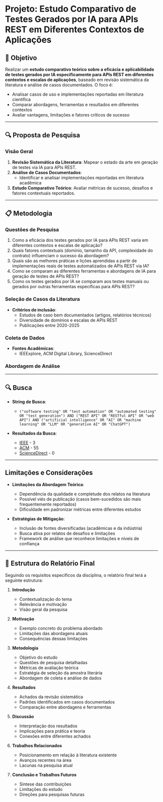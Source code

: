 # Projeto: Estudo Comparativo de Testes Gerados por IA para APIs REST em Diferentes Contextos de Aplicações

## 📌 Objetivo
Realizar um **estudo comparativo teórico sobre a eficácia e aplicabilidade de testes gerados por IA especificamente para APIs REST em diferentes contextos e escalas de aplicações**, baseado em revisão sistemática da literatura e análise de casos documentados. O foco é:
- Analisar casos de uso e implementações reportadas em literatura científica
- Comparar abordagens, ferramentas e resultados em diferentes contextos
- Avaliar vantagens, limitações e fatores críticos de sucesso

---

## 🔍 Proposta de Pesquisa

### **Visão Geral**
1. **Revisão Sistemática da Literatura**: Mapear o estado da arte em geração de testes via IA para APIs REST.
2. **Análise de Casos Documentados**:
   - Identificar e analisar implementações reportadas em literatura acadêmica
3. **Estudo Comparativo Teórico**: Avaliar métricas de sucesso, desafios e fatores contextuais reportados.

---

## 📋 Metodologia

### **Questões de Pesquisa**
1. Como a eficácia dos testes gerados por IA para APIs REST varia em diferentes contextos e escalas de aplicação?
2. Quais fatores contextuais (domínio, tamanho da API, complexidade do contrato) influenciam o sucesso da abordagem?
3. Quais são as melhores práticas e lições aprendidas a partir de implementações reais de testes automatizados de APIs REST via IA?
4. Como se comparam as diferentes ferramentas e abordagens de IA para geração de testes de APIs REST?
5. Como os testes gerados por IA se comparam aos testes manuais ou gerados por outras ferramentas específicas para APIs REST?

### **Seleção de Casos da Literatura**
- **Critérios de inclusão**:
  - Estudos de caso bem documentados (artigos, relatórios técnicos)
  - Diversidade de domínios e escalas de APIs REST
  - Publicações entre 2020-2025

### **Coleta de Dados**
- **Fontes Acadêmicas**:
   - IEEExplore, ACM Digital Library, ScienceDirect

### **Abordagem de Análise**

---

## 🔍 Busca

- **String de Busca**:

   - `("software testing" OR "test automation" OR "automated testing" OR "test generation") AND ("REST API" OR "RESTful API" OR "web API") AND ("artificial intelligence" OR "AI" OR "machine learning" OR "LLM" OR "generative AI" OR "ChatGPT")`

- **Resultados da Busca**:

   - [IEEE](https://ieeexplore.ieee.org/search/searchresult.jsp?action=search&matchBoolean=true&newsearch=true&queryText=((%22software%20testing%22%20OR%20%22test%20automation%22)%20AND%20(%22REST%20API%22%20OR%20%22web%20API%22)%20AND%20(%22artificial%20intelligence%22%20OR%20%22machine%20learning%22%20OR%20%22LLM%22%20OR%20%22generative%20AI%22))) - 3
   - [ACM](https://dl.acm.org/action/doSearch?fillQuickSearch=false&target=advanced&ContentItemType=research-article&expand=dl&AfterMonth=1&AfterYear=2020&BeforeMonth=12&BeforeYear=2025&AllField=%28%22software+testing%22+OR+%22test+automation%22%29+AND+%28%22REST+API%22+OR+%22web+API%22%29+AND+%28%22artificial+intelligence%22+OR+%22machine+learning%22+OR+%22LLM%22+OR+%22generative+AI%22%29#) - 55
   - [ScienceDirect](https://www.sciencedirect.com/search?tak=%28%22software%20testing%22%20OR%20%22test%20automation%22%29%20AND%20%28%22REST%20API%22%20OR%20%22web%20API%22%29%20AND%20%28%22artificial%20intelligence%22%20OR%20%22machine%20learning%22%20OR%20%22LLM%22%20OR%20%22generative%20AI%22%29&date=2020-2025) - 0


---

## Limitações e Considerações

- **Limitações da Abordagem Teórica**:
  - Dependência da qualidade e completude dos relatos na literatura
  - Possível viés de publicação (casos bem-sucedidos são mais frequentemente reportados)
  - Dificuldade em padronizar métricas entre diferentes estudos
  
- **Estratégias de Mitigação**:
  - Inclusão de fontes diversificadas (acadêmicas e da indústria)
  - Busca ativa por relatos de desafios e limitações
  - Framework de análise que reconhece limitações e níveis de confiança

---

## 👥 Estrutura do Relatório Final

Seguindo os requisitos específicos da disciplina, o relatório final terá a seguinte estrutura:

1. **Introdução**
   - Contextualização do tema
   - Relevância e motivação
   - Visão geral da pesquisa

2. **Motivação**
   - Exemplo concreto do problema abordado
   - Limitações das abordagens atuais
   - Consequências dessas limitações

3. **Metodologia**
   - Objetivo do estudo
   - Questões de pesquisa detalhadas
   - Métricas de avaliação teórica
   - Estratégia de seleção da amostra literária
   - Abordagem de coleta e análise de dados

4. **Resultados**
   - Achados da revisão sistemática
   - Padrões identificados em casos documentados
   - Comparação entre abordagens e ferramentas

5. **Discussão**
   - Interpretação dos resultados
   - Implicações para prática e teoria
   - Conexões entre diferentes achados

6. **Trabalhos Relacionados**
   - Posicionamento em relação à literatura existente
   - Avanços recentes na área
   - Lacunas na pesquisa atual

7. **Conclusão e Trabalhos Futuros**
   - Síntese das contribuições
   - Limitações do estudo
   - Direções para pesquisas futuras
